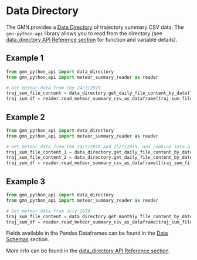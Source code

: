 # Data Directory

The GMN provides
a [Data Directory](https://globalmeteornetwork.org/data/traj_summary_data/) of
trajectory summary CSV data. The `gmn-python-api` library allows you to read from the
directory (see
[data_directory API Reference section](autoapi/gmn_python_api/data_directory/index) for 
function and variable details).

## Example 1

```python
from gmn_python_api import data_directory
from gmn_python_api import meteor_summary_reader as reader

# Get meteor data from the 24/7/2019
traj_sum_file_content = data_directory.get_daily_file_content_by_date("2019-07-24")
traj_sum_df = reader.read_meteor_summary_csv_as_dataframe(traj_sum_file_content)
```

## Example 2

```python
from gmn_python_api import data_directory
from gmn_python_api import meteor_summary_reader as reader

# Get meteor data from the 24/7/2019 and 25/7/2019, and combine into a single dataframe
traj_sum_file_content_1 = data_directory.get_daily_file_content_by_date("2019-07-24")
traj_sum_file_content_2 = data_directory.get_daily_file_content_by_date("2019-07-25")
traj_sum_df = reader.read_meteor_summary_csv_as_dataframe([traj_sum_file_content_1, traj_sum_file_content_2])
```

## Example 3

```python
from gmn_python_api import data_directory
from gmn_python_api import meteor_summary_reader as reader

# Get meteor data from July 2019
traj_sum_file_content = data_directory.get_monthly_file_content_by_date("2019-07")
traj_sum_df = reader.read_meteor_summary_csv_as_dataframe(traj_sum_file_content)
```

Fields available in the Pandas Dataframes can be found in the 
[Data Schemas](./data_schemas.md) section.

More info can be found in the 
[data_directory API Reference section](autoapi/gmn_python_api/data_directory/index).
